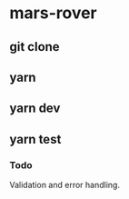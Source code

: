 # mars-rover

## git clone 
## yarn
## yarn dev 
## yarn test


### Todo 
Validation and error handling.